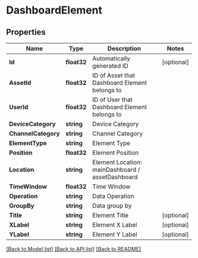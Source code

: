 # DashboardElement

## Properties

Name | Type | Description | Notes
------------ | ------------- | ------------- | -------------
**Id** | **float32** | Automatically generated ID | [optional] 
**AssetId** | **float32** | ID of Asset that Dashboard Element belongs to | 
**UserId** | **float32** | ID of User that Dashboard Element belongs to | 
**DeviceCategory** | **string** | Device Category | 
**ChannelCategory** | **string** | Channel Category | 
**ElementType** | **string** | Element Type | 
**Position** | **float32** | Element Position | 
**Location** | **string** | Element Location: mainDashboard / assetDashboard | 
**TimeWindow** | **float32** | Time Window | 
**Operation** | **string** | Data Operation | 
**GroupBy** | **string** | Data group by | 
**Title** | **string** | Element Title | [optional] 
**XLabel** | **string** | Element X Label | [optional] 
**YLabel** | **string** | Element Y Label | [optional] 

[[Back to Model list]](../README.md#documentation-for-models) [[Back to API list]](../README.md#documentation-for-api-endpoints) [[Back to README]](../README.md)


